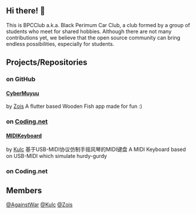 ## Hi there! 👏
This is BPCClub a.k.a. Black Perimum Car Club, a club formed by a group of students who meet for shared hobbies.
Although there are not many contributions yet, we believe that the open source community can bring endless possibilities, especially for students.

## Projects/Repositories
### on GitHub
#### [CyberMuyuu](https://github.com/BPCClub/CyberMuyuu)
 by [Zois](https://github.com/gcnwm)
 A flutter based Wooden Fish app made for fun :)

### on [Coding.net](https://bpcc.coding.net)
#### [MIDIKeyboard](https://bpcc.coding.net/p/midi_keyborad)
 by [Kulc](https://github.com/kulcbob)
 基于USB-MIDI协议仿制手摇风琴的MIDI键盘
 A MIDI Keyboard based on USB-MIDI which simulate hurdy-gurdy

### on Coding.net

## Members
[@AgainstWar](https://github.com/AgainstWar)
[@Kulc](https://github.com/kulcbob)
[@Zois](https://github.com/gcnwm)